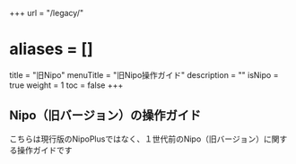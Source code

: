 +++
url = "/legacy/"
# aliases = []
title = "旧Nipo"
menuTitle = "旧Nipo操作ガイド"
description = ""
isNipo = true
weight = 1
toc = false
+++

## Nipo（旧バージョン）の操作ガイド

こちらは現行版のNipoPlusではなく、１世代前のNipo（旧バージョン）に関する操作ガイドです
